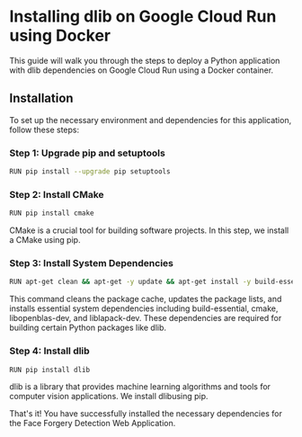 # Installing dlib on Google Cloud Run using Docker

This guide will walk you through the steps to deploy a Python application with dlib dependencies on Google Cloud Run using a Docker container.

## Installation

To set up the necessary environment and dependencies for this application, follow these steps:


### Step 1: Upgrade pip and setuptools

```bash
RUN pip install --upgrade pip setuptools
```

### Step 2: Install CMake 
```bash
RUN pip install cmake
```

CMake is a crucial tool for building software projects. In this step, we install a CMake using pip.

### Step 3: Install System Dependencies

```bash
RUN apt-get clean && apt-get -y update && apt-get install -y build-essential cmake libopenblas-dev liblapack-dev libopenblas-dev liblapack-dev
```

This command cleans the package cache, updates the package lists, and installs essential system dependencies including build-essential, cmake, libopenblas-dev, and liblapack-dev. These dependencies are required for building certain Python packages like dlib.

### Step 4: Install dlib

```bash
RUN pip install dlib
```


dlib is a library that provides machine learning algorithms and tools for computer vision applications. We install dlibusing pip.

That's it! You have successfully installed the necessary dependencies for the Face Forgery Detection Web Application.
